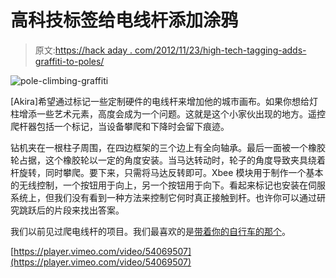 # 高科技标签给电线杆添加涂鸦

> 原文:[https://hack aday . com/2012/11/23/high-tech-tagging-adds-graffiti-to-poles/](https://hackaday.com/2012/11/23/high-tech-tagging-adds-graffiti-to-poles/)

![](../Images/c46e79a6e92de0fdaa0f75d19ed16c0b.png "pole-climbing-graffiti")

[Akira]希望通过标记一些定制硬件的电线杆来增加他的城市画布。如果你想给灯柱增添一些艺术元素，高度会成为一个问题。这就是这个小家伙出现的地方。遥控爬杆器包括一个标记，当设备攀爬和下降时会留下痕迹。

钻机夹在一根柱子周围，在四边框架的三个边上有全向轴承。最后一面被一个橡胶轮占据，这个橡胶轮以一定的角度安装。当马达转动时，轮子的角度导致夹具绕着杆旋转，同时攀爬。要下来，只需将马达反转即可。Xbee 模块用于制作一个基本的无线控制，一个按钮用于向上，另一个按钮用于向下。看起来标记也安装在伺服系统上，但我们没有看到一种方法来控制它何时真正接触到杆。也许你可以通过研究跳跃后的片段来找出答案。

我们以前见过爬电线杆的项目。我们最喜欢的是[带着你的自行车的那个](http://hackaday.com/2010/11/29/climbing-bike-storage-thwarts-thieves/)。

[https://player.vimeo.com/video/54069507](https://player.vimeo.com/video/54069507)